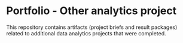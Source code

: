 # Portfolio - Other analytics project

This repository contains artifacts (project briefs and result packages) related to additional data analytics projects that were completed.
